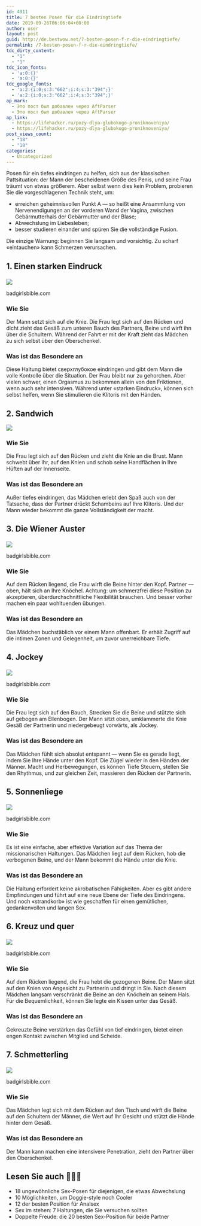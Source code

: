 ```yaml
---
id: 4911
title: 7 besten Posen für die Eindringtiefe
date: 2019-09-26T06:06:04+00:00
author: user
layout: post
guid: http://de.bestwow.net/7-besten-posen-f-r-die-eindringtiefe/
permalink: /7-besten-posen-f-r-die-eindringtiefe/
tdc_dirty_content:
  - "1"
  - "1"
tdc_icon_fonts:
  - 'a:0:{}'
  - 'a:0:{}'
tdc_google_fonts:
  - 'a:2:{i:0;s:3:"662";i:4;s:3:"394";}'
  - 'a:2:{i:0;s:3:"662";i:4;s:3:"394";}'
ap_mark:
  - Это пост был добавлен через AftParser
  - Это пост был добавлен через AftParser
ap_link:
  - https://lifehacker.ru/pozy-dlya-glubokogo-proniknoveniya/
  - https://lifehacker.ru/pozy-dlya-glubokogo-proniknoveniya/
post_views_count:
  - "18"
  - "18"
categories:
  - Uncategorized
---
```

Posen für ein tiefes eindringen zu helfen, sich aus der klassischen Pattsituation: der Mann der bescheidenen Größe des Penis, und seine Frau träumt von etwas größerem. Aber selbst wenn dies kein Problem, probieren Sie die vorgeschlagenen Technik steht, um:

  * erreichen geheimnisvollen Punkt A — so heißt eine Ansammlung von Nervenendigungen an der vorderen Wand der Vagina, zwischen Gebärmutterhals der Gebärmutter und der Blase;
  * Abwechslung im Liebesleben;
  * besser studieren einander und spüren Sie die vollständige Fusion.

Die einzige Warnung: beginnen Sie langsam und vorsichtig. Zu scharf «eintauchen» kann Schmerzen verursachen.

## 1. Einen starken Eindruck<figure>

![](http://de.bestwow.net/wp-content/uploads/2019/09/7-luchshih-poz-dlya-glubokogo-proniknoveniya-1.jpg) <figcaption>badgirlsbible.com</figcaption></figure> 

### Wie Sie

Der Mann setzt sich auf die Knie. Die Frau legt sich auf den Rücken und dicht zieht das Gesäß zum unteren Bauch des Partners, Beine und wirft ihn über die Schultern. Während der Fahrt er mit der Kraft zieht das Mädchen zu sich selbst über den Oberschenkel.

### Was ist das Besondere an

Diese Haltung bietet сверхглубокое eindringen und gibt dem Mann die volle Kontrolle über die Situation. Der Frau bleibt nur zu gehorchen. Aber vielen schwer, einen Orgasmus zu bekommen allein von den Friktionen, wenn auch sehr intensiven. Während unter «starken Eindruck», können sich selbst helfen, wenn Sie stimulieren die Klitoris mit den Händen.

## 2. Sandwich

![](http://de.bestwow.net/wp-content/uploads/2019/09/7-luchshih-poz-dlya-glubokogo-proniknoveniya-2.jpg) 

### Wie Sie

Die Frau legt sich auf den Rücken und zieht die Knie an die Brust. Mann schwebt über Ihr, auf den Knien und schob seine Handflächen in Ihre Hüften auf der Innenseite.

### Was ist das Besondere an

Außer tiefes eindringen, das Mädchen erlebt den Spaß auch von der Tatsache, dass der Partner drückt Schambeins auf Ihre Klitoris. Und der Mann wieder bekommt die ganze Vollständigkeit der macht.

## 3. Die Wiener Auster<figure>

![](http://de.bestwow.net/wp-content/uploads/2019/09/7-luchshih-poz-dlya-glubokogo-proniknoveniya-3.jpg) <figcaption>badgirlsbible.com</figcaption></figure> 

### Wie Sie

Auf dem Rücken liegend, die Frau wirft die Beine hinter den Kopf. Partner — oben, hält sich an Ihre Knöchel. Achtung: um schmerzfrei diese Position zu akzeptieren, überdurchschnittliche Flexibilität brauchen. Und besser vorher machen ein paar wohltuenden übungen.

### Was ist das Besondere an

Das Mädchen buchstäblich vor einem Mann offenbart. Er erhält Zugriff auf die intimen Zonen und Gelegenheit, um zuvor unerreichbare Tiefe.

## 4. Jockey<figure>

![](http://de.bestwow.net/wp-content/uploads/2019/09/7-luchshih-poz-dlya-glubokogo-proniknoveniya-4.jpg) <figcaption>badgirlsbible.com</figcaption></figure> 

### Wie Sie

Die Frau legt sich auf den Bauch, Strecken Sie die Beine und stützte sich auf gebogen am Ellenbogen. Der Mann sitzt oben, umklammerte die Knie Gesäß der Partnerin und niedergebeugt vorwärts, als Jockey.

### Was ist das Besondere an

Das Mädchen fühlt sich absolut entspannt — wenn Sie es gerade liegt, indem Sie Ihre Hände unter den Kopf. Die Zügel wieder in den Händen der Männer. Macht und Herbewegungen, es können Tiefe Steuern, stellen Sie den Rhythmus, und zur gleichen Zeit, massieren den Rücken der Partnerin.

## 5. Sonnenliege<figure>

![](http://de.bestwow.net/wp-content/uploads/2019/09/7-luchshih-poz-dlya-glubokogo-proniknoveniya-5.jpg) <figcaption>badgirlsbible.com</figcaption></figure> 

### Wie Sie

Es ist eine einfache, aber effektive Variation auf das Thema der missionarischen Haltungen. Das Mädchen liegt auf dem Rücken, hob die verbogenen Beine, und der Mann bekommt die Hände unter die Knie.

### Was ist das Besondere an

Die Haltung erfordert keine akrobatischen Fähigkeiten. Aber es gibt andere Empfindungen und führt auf eine neue Ebene der Tiefe des Eindringens. Und noch «strandkorb» ist wie geschaffen für einen gemütlichen, gedankenvollen und langen Sex.

## 6. Kreuz und quer<figure>

![](http://de.bestwow.net/wp-content/uploads/2019/09/7-luchshih-poz-dlya-glubokogo-proniknoveniya-6.jpg) <figcaption>badgirlsbible.com</figcaption></figure> 

### Wie Sie

Auf dem Rücken liegend, die Frau hebt die gezogenen Beine. Der Mann sitzt auf den Knien von Angesicht zu Partnerin und dringt in Sie. Nach diesem Mädchen langsam verschränkt die Beine an den Knöcheln an seinem Hals. Für die Bequemlichkeit, können Sie legte ein Kissen unter das Gesäß.

### Was ist das Besondere an

Gekreuzte Beine verstärken das Gefühl von tief eindringen, bietet einen engen Kontakt zwischen Mitglied und Scheide.

## 7. Schmetterling<figure>

![](http://de.bestwow.net/wp-content/uploads/2019/09/7-luchshih-poz-dlya-glubokogo-proniknoveniya-7.jpg) <figcaption>badgirlsbible.com</figcaption></figure> 

### Wie Sie

Das Mädchen legt sich mit dem Rücken auf den Tisch und wirft die Beine auf den Schultern der Männer, die Wert auf Ihr Gesicht und stützt die Hände hinter dem Gesäß.

### Was ist das Besondere an

Der Mann kann machen eine intensivere Penetration, zieht den Partner über den Oberschenkel.

<div>
  <h2 class="read-also__title">
    <span>Lesen Sie auch</span> <span>💋💓🦋 </span>
  </h2>
  
  <ul class="read-also__list">
    <li>
      18 ungewöhnliche Sex-Posen für diejenigen, die etwas Abwechslung
    </li>
    <li>
      10 Möglichkeiten, um Doggie-style noch Cooler
    </li>
    <li>
      12 der besten Position für Analsex
    </li>
    <li>
      Sex im stehen: 7 Haltungen, die Sie versuchen sollten
    </li>
    <li>
      Doppelte Freude: die 20 besten Sex-Position für beide Partner
    </li>
  </ul>
</div>